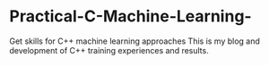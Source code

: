 # Practical-C-Machine-Learning-
Get skills for C++ machine learning approaches
This is my blog and development of C++ training experiences and results.
